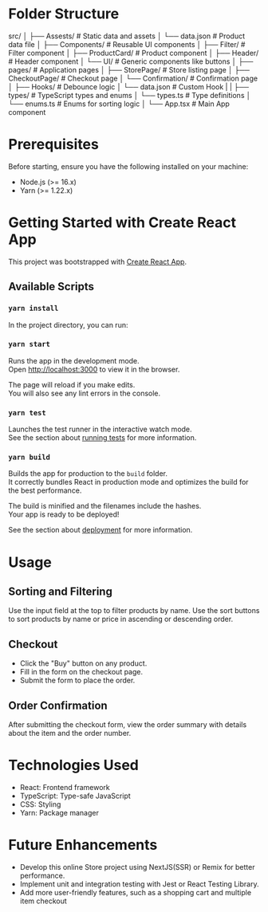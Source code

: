# Folder Structure
src/
│
├── Assests/            # Static data and assets
│   └── data.json       # Product data file
│
├── Components/         # Reusable UI components
│   ├── Filter/         # Filter component
│   ├── ProductCard/    # Product component
│   ├── Header/         # Header component
│   └── UI/             # Generic components like buttons
│
├── pages/              # Application pages
│   ├── StorePage/      # Store listing page
│   ├── CheckoutPage/   # Checkout page
│   └── Confirmation/   # Confirmation page
│
├── Hooks/             # Debounce logic
│     └── data.json    # Custom Hook
|
|
├── types/              # TypeScript types and enums
│   └── types.ts        # Type definitions
│   └── enums.ts        # Enums for sorting logic
│
└── App.tsx             # Main App component



# Prerequisites
Before starting, ensure you have the following installed on your machine:

* Node.js (>= 16.x)
* Yarn (>= 1.22.x)



# Getting Started with Create React App

This project was bootstrapped with [Create React App](https://github.com/facebook/create-react-app).


## Available Scripts

### `yarn install`

In the project directory, you can run:

### `yarn start`

Runs the app in the development mode.\
Open [http://localhost:3000](http://localhost:3000) to view it in the browser.

The page will reload if you make edits.\
You will also see any lint errors in the console.

### `yarn test`

Launches the test runner in the interactive watch mode.\
See the section about [running tests](https://facebook.github.io/create-react-app/docs/running-tests) for more information.

### `yarn build`

Builds the app for production to the `build` folder.\
It correctly bundles React in production mode and optimizes the build for the best performance.

The build is minified and the filenames include the hashes.\
Your app is ready to be deployed!

See the section about [deployment](https://facebook.github.io/create-react-app/docs/deployment) for more information.



# Usage

## Sorting and Filtering

Use the input field at the top to filter products by name.
Use the sort buttons to sort products by name or price in ascending or descending order.

## Checkout

* Click the "Buy" button on any product.
* Fill in the form on the checkout page.
* Submit the form to place the order.

## Order Confirmation

After submitting the checkout form, view the order summary with details about the item and the order number.


# Technologies Used
* React: Frontend framework
* TypeScript: Type-safe JavaScript
* CSS: Styling
* Yarn: Package manager


# Future Enhancements
* Develop this online Store project using NextJS(SSR) or Remix for better performance.
* Implement unit and integration testing with Jest or React Testing Library.
* Add more user-friendly features, such as a shopping cart and multiple item checkout